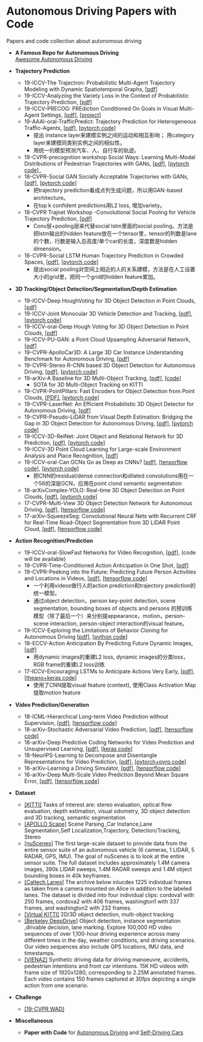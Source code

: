 # Autonomous Driving Papers with Code
Papers and code collection about autonomous driving

- **A Famous Repo for Autonomous Driving**  
   [Awesome Autonomous Driving](https://github.com/autonomousdrivingkr/Awesome-Autonomous-Driving)
  
- **Trajectory Prediction**
    - 19-ICCV-The Trajectron: Probabilistic Multi-Agent Trajectory Modeling with Dynamic Spatiotemporal Graphs, [[pdf]](https://arxiv.org/pdf/1810.05993.pdf)
    - 19-ICCV-Analyzing the Variety Loss in the Context of Probabilistic Trajectory Prediction, [[pdf]](https://arxiv.org/abs/1907.10178)
    - 19-ICCV-PRECOG: PREdiction Conditioned On Goals in Visual Multi-Agent Settings, [[pdf]](https://arxiv.org/pdf/1905.01296.pdf), [[project]](https://sites.google.com/view/precog)
    - 19-AAAI-oral-TrafficPredict: Trajectory Prediction for Heterogeneous Traffic-Agents, [[pdf]](https://arxiv.org/pdf/1811.02146.pdf), [[pytorch code]](https://github.com/huang-xx/TrafficPredict)
        - 提出 instance layer来建模实例之间的运动和相互影响； 用category layer来建模同类别实例之间的相似性。
        - 用统一的模型预测汽车、人、自行车的轨迹。  
    - 19-CVPR-precognition workshop Social Ways: Learning Multi-Modal Distributions of Pedestrian Trajectories with GANs, [[pdf]](http://openaccess.thecvf.com/content_CVPRW_2019/papers/Precognition/Amirian_Social_Ways_Learning_Multi-Modal_Distributions_of_Pedestrian_Trajectories_With_GANs_CVPRW_2019_paper.pdf), [[pytorch code]](https://github.com/amiryanj/socialways)_
    - 18-CVPR-Social GAN Socially Acceptable Trajectories with GANs, [[pdf]](https://arxiv.org/pdf/1803.10892.pdf), [[pytorch code]](https://github.com/agrimgupta92/sgan)
        - 把trajectory prediction看成点列生成问题，所以用GAN-based architecture。
        - 在top k confident predictions用L2 loss, 增加variety。
    - 18-CVPR Trajnet Workshop -Convolutional Social Pooling for Vehicle Trajectory Prediction, [[pdf]](https://arxiv.org/abs/1805.06771)
        - Conv层+pooling层来代替social lstm里面的social pooling。方法是把lstm输出的hidden feature放在一个tensor里，tensor的列数是lane的个数，行数是输入总高度/单个car的长度，深度数是hidden dimension。
    - 16-CVPR-Social LSTM Human Trajectory Prediction in Crowded Spaces, [[pdf]](http://cvgl.stanford.edu/papers/CVPR16_Social_LSTM.pdf), [[pytorch code]](https://github.com/quancore/social-lstm)
        - 提出social pooling对空间上相近的人的关系建模，方法是在人工设置大小的grid里，把同一个grid的hidden feature累加。


- **3D Tracking/Object Detection/Segmentation/Depth Estimation**
    - 19-ICCV-Deep HoughVoting for 3D Object Detection in Point Clouds, [[pdf]](https://arxiv.org/abs/1904.09664)
    - 19-ICCV-Joint Monocular 3D Vehicle Detection and Tracking, [[pdf]](https://arxiv.org/abs/1811.10742), [[pytorch code]](https://github.com/ucbdrive/3d-vehicle-tracking)
    - 19-ICCV-oral-Deep Hough Voting for 3D Object Detection in Point Clouds, [[pdf]](https://arxiv.org/abs/1904.09664)
    - 19-ICCV-PU-GAN: a Point Cloud Upsampling Adversarial Network, [[pdf]](https://arxiv.org/pdf/1907.10844.pdf)
    - 19-CVPR-ApolloCar3D: A Large 3D Car Instance Understanding Benchmark for Autonomous Driving, [[pdf]](http://openaccess.thecvf.com/content_CVPR_2019/papers/Song_ApolloCar3D_A_Large_3D_Car_Instance_Understanding_Benchmark_for_Autonomous_CVPR_2019_paper.pdf)
    - 19-CVPR-Stereo R-CNN based 3D Object Detection for Autonomous Driving, [[pdf]](http://openaccess.thecvf.com/content_CVPR_2019/papers/Li_Stereo_R-CNN_Based_3D_Object_Detection_for_Autonomous_Driving_CVPR_2019_paper.pdf), [[pytorch code]](https://github.com/HKUST-Aerial-Robotics/Stereo-RCNN)
    - 19-arXiv-A Baseline for 3D Multi-Object Tracking, [[pdf]](https://arxiv.org/pdf/1907.03961v2.pdf), [[code]](https://github.com/xinshuoweng/AB3DMOT)
         - SOTA for 3D Multi-Object Tracking on KITTI
    - 19-CVPR-PointPillars: Fast Encoders for Object Detection from Point Clouds, [[PDF]](https://arxiv.org/pdf/1812.05784v2.pdf), [[pytorch code]](https://github.com/nutonomy/second.pytorch)
    - 19-CVPR-LaserNet: An Efficient Probabilistic 3D Object Detector for Autonomous Driving, [[pdf]](http://openaccess.thecvf.com/content_CVPR_2019/papers/Meyer_LaserNet_An_Efficient_Probabilistic_3D_Object_Detector_for_Autonomous_Driving_CVPR_2019_paper.pdf)
    - 19-CVPR-Pseudo-LiDAR from Visual Depth Estimation: Bridging the Gap in 3D Object Detection for Autonomous Driving, [[pdf]](https://arxiv.org/pdf/1812.07179v5.pdf), [[pytorch code]](https://github.com/mileyan/pseudo_lidar)
    - 19-ICCV-3D-RelNet: Joint Object and Relational Network for 3D Prediction, [[pdf]](https://arxiv.org/pdf/1906.02729.pdf), [[pytorch code]](https://nileshkulkarni.github.io/relative3d/)
    - 19-ICCV-3D Point Cloud Learning for Large-scale Environment Analysis and Place Recognition, [[pdf]](https://arxiv.org/pdf/1812.07050.pdf)
    - 19-ICCV-oral-Can GCNs Go as Deep as CNNs? [[pdf]](https://arxiv.org/pdf/1904.03751.pdf), [[tensorflow code]](https://github.com/lightaime/deep_gcns), [[pytorch code]](https://github.com/lightaime/deep_gcns_torch)
        - 把CNN的residual/dense connection和dilated convolutions用在一个56的深层GCN，应用在point clond semantic segmentation
    - 18-arXivComplex-YOLO: Real-time 3D Object Detection on Point Clouds, [[pdf]](https://arxiv.org/pdf/1803.06199v2.pdf), [[pytorch code]](https://github.com/AI-liu/Complex-YOLO)
    - 17-CVPR-Multi-View 3D Object Detection Network for Autonomous Driving, [[pdf]](https://arxiv.org/pdf/1611.07759v3.pdf), [[tensorflow code]](https://github.com/bostondiditeam/MV3D)
    - 17-arXiv-SqueezeSeg: Convolutional Neural Nets with Recurrent CRF for Real-Time Road-Object Segmentation from 3D LiDAR Point Cloud, [[pdf]](https://arxiv.org/pdf/1712.02294v4.pdf), [[tensorflow code]](https://github.com/kujason/avod)
  

- **Action Recognition/Prediction** 
    - 19-ICCV-oral-SlowFast Networks for Video Recognition, [[pdf]](https://arxiv.org/pdf/1812.03982.pdf), (code will be available)
    - 19-CVPR-Time-Conditioned Action Anticipation in One Shot, [[pdf]](http://openaccess.thecvf.com/content_CVPR_2019/papers/Ke_Time-Conditioned_Action_Anticipation_in_One_Shot_CVPR_2019_paper.pdf)
    - 19-CVPR-Peeking into the Future: Predicting Future Person Activities and Locations in Videos, [[pdf]](https://github.com/google/next-prediction), [[tensorflow code]](https://github.com/google/next-prediction)
        - 一个利用videos做行人的action prediction和trajectory prediction的统一模型。
        - 通过object detection，person key-point detection, scene segmentation, bounding boxes of objects and persons 的预训练模型（除了最后一个）来分别提appearance，motion，person-scene interaction, person-object interaction的visual feature。
   - 19-ICCV-Exploring the Limitations of Behavior Cloning for Autonomous Driving [[pdf]](https://arxiv.org/pdf/1904.08980.pdf), [[python code]](https://github.com/felipecode/coiltraine/blob/master/docs/exploring_limitations.md)
    - 18-ECCV-Action Anticipation By Predicting Future Dynamic Images, [[pdf]](https://arxiv.org/abs/1808.00141)
        - 用dynamic images的重建L2 loss, dynamic images的分类loss， RGB frame的重建L2 loss训练
    - 17-ICCV-Encouraging LSTMs to Anticipate Actions Very Early, [[pdf]](http://openaccess.thecvf.com/content_ICCV_2017/papers/Aliakbarian_Encouraging_LSTMs_to_ICCV_2017_paper.pdf), [[theano+keras code]](https://github.com/mangalutsav/Multi-Stage-LSTM-for-Action-Anticipation)
        - 使用了CNN提取visual feature (context), 使用Class Activation Map提取motion feature

- **Video Prediction/Generation**  
    - 18-ICML-Hierarchical Long-term Video Prediction without Supervision, [[pdf]](http://web.eecs.umich.edu/~honglak/icml2018-unsupHierarchicalVideoPred.pdf), [[tensorflow code]](https://github.com/brain-research/long-term-video-prediction-without-supervision)  
    - 18-arXiv-Stochastic Adversarial Video Prediction, [[pdf]](https://arxiv.org/abs/1804.01523), [[tensorflow code]](https://github.com/alexlee-gk/video_prediction)  
    - 18-arXiv-Deep Predictive Coding Networks for Video Prediction and Unsupervised Learning, [[pdf]](https://arxiv.org/abs/1605.08104), [[keras code]](https://github.com/coxlab/prednet)  
    - 18-NeurlPS-Learning to Decompose and Disentangle Representations for Video Prediction, [[pdf]](https://arxiv.org/abs/1806.04166), [[pytorch+pyro code]](https://github.com/jthsieh/DDPAE-video-prediction)  
    - 16-arXiv-Learning a Driving Simulator, [[pdf]](http://arxiv.org/abs/1608.01230), [[tensorflow code]](https://github.com/commaai/research)  
    - 16-arXiv-Deep Multi-Scale Video Prediction Beyond Mean Square Error, [[pdf]](https://arxiv.org/abs/1511.05440), [[tensorflow code]](https://github.com/dyelax/Adversarial_Video_Generation)  

- **Dataset**
    - [[KITTI]](http://www.cvlibs.net/datasets/kitti/index.php) Tasks of interest are: stereo evaluation, optical flow evaluation, depth estimation, visual odometry, 3D object detection and 3D tracking, semantic segmentation
    - [[APOLLO Scape]](http://apolloscape.auto/) Scene Parsing ,Car Instance,Lane Segmentation,Self Localization,Trajectory, Detection/Tracking, Stereo
    - [[nuScenes]](https://www.nuscenes.org) The first large-scale dataset to provide data from the entire sensor suite of an autonomous vehicle (6 cameras, 1 LIDAR, 5 RADAR, GPS, IMU). The goal of nuScenes is to look at the entire sensor suite. The full dataset includes approximately 1.4M camera images, 390k LIDAR sweeps, 1.4M RADAR sweeps and 1.4M object bounding boxes in 40k keyframes.
    - [[Caltech Lanes]](http://www.mohamedaly.info/datasets/caltech-lanes) The archive below inlucdes 1225 individual frames as taken from a camera mounted on Alice in addition to the labeled lanes. The dataset is divided into four individual clips: cordova1 with 250 frames, cordova2 with 406 frames, washington1 with 337 frames, and washington2 with 232 frames. 
    - [[Virtual KITTI]](https://europe.naverlabs.com/Research/Computer-Vision/Proxy-Virtual-Worlds/) 2D/3D object detection, multi-object tracking
    - [[Berkeley DeepDrive]](https://bdd-data.berkeley.edu/) Object detection, instance segmentation ,drivable decision, lane marking. Explore 100,000 HD video sequences of over 1,100-hour driving experience across many different times in the day, weather conditions, and driving scenarios. Our video sequences also include GPS locations, IMU data, and timestamps.
    - [[VIENA2]](https://sites.google.com/view/viena2-project/home) Synthetic driving data for driving manoeuvre, accidents, pedestrian intentions and front car intentions. 15K HD videos with frame size of 1920x1280, corresponding to 2.25M annotated frames. Each video contains 150 frames captured at 30fps depicting a single action from one scenario.

- **Challenge**
    - [[19-CVPR WAD]](http://wad.ai/challenge.html)

- **Miscellaneous**
   - **Paper with Code** for [Autonomous Driving](https://paperswithcode.com/task/autonomous-driving/codeless) and [Self-Driving Cars
](https://paperswithcode.com/task/self-driving-cars)
